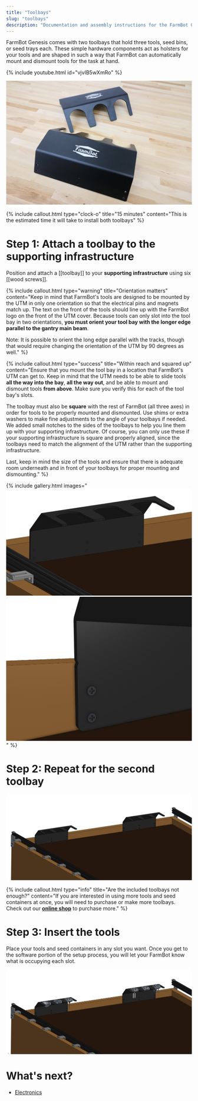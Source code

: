 ```yaml
---
title: "Toolbays"
slug: "toolbays"
description: "Documentation and assembly instructions for the FarmBot Genesis toolbays"
---
```


FarmBot Genesis comes with two toolbays that hold three tools, seed bins, or seed trays each. These simple hardware components act as holsters for your tools and are shaped in such a way that FarmBot can automatically mount and dismount tools for the task at hand.

{% include youtube.html id="vjvIB5wXmRo" %}

![3-slot toolbays](_images/3-slot_toolbays.jpg)

{%
include callout.html
type="clock-o"
title="15 minutes"
content="This is the estimated time it will take to install both toolbays"
%}

# Step 1: Attach a toolbay to the supporting infrastructure

Position and attach a [[toolbay]] to your **supporting infrastructure** using six [[wood screws]].

{%
include callout.html
type="warning"
title="Orientation matters"
content="Keep in mind that FarmBot's tools are designed to be mounted by the UTM in only one orientation so that the electrical pins and magnets match up. The text on the front of the tools should line up with the FarmBot logo on the front of the UTM cover. Because tools can only slot into the tool bay in two orientations, **you must orient your tool bay with the longer edge parallel to the gantry main beam**.

Note: It is possible to orient the long edge parallel with the tracks, though that would require changing the orientation of the UTM by 90 degrees as well."
%}

{%
include callout.html
type="success"
title="Within reach and squared up"
content="Ensure that you mount the tool bay in a location that FarmBot's UTM can get to. Keep in mind that the UTM needs to be able to slide tools **all the way into the bay**, **all the way out**, and be able to mount and dismount tools **from above**. Make sure you verify this for each of the tool bay's slots.

The toolbay must also be **square** with the rest of FarmBot (all three axes) in order for tools to be properly mounted and dismounted. Use shims or extra washers to make fine adjustments to the angle of your toolbays if needed. We added small notches to the sides of the toolbays to help you line them up with your supporting infrastructure. Of course, you can only use these if your supporting infrastructure is square and properly aligned, since the toolbays need to match the alignment of the UTM rather than the supporting infrastructure.

Last, keep in mind the size of the tools and ensure that there is adequate room underneath and in front of your toolbays for proper mounting and dismounting."
%}

{% include gallery.html images="
![toolbay mounted to bed](_images/toolbay_mounted_to_bed.jpg)
![toolbay notch](_images/toolbay_notch.jpg)
" %}

# Step 2: Repeat for the second toolbay

![both toolbays mounted to bed](_images/both_toolbays_mounted_to_bed.jpg)

{%
include callout.html
type="info"
title="Are the included toolbays not enough?"
content="If you are interested in using more tools and seed containers at once, you will need to purchase or make more toolbays. Check out our **[online shop](http://shop.farm.bot)** to purchase more."
%}

# Step 3: Insert the tools

Place your tools and seed containers in any slot you want. Once you get to the software portion of the setup process, you will let your FarmBot know what is occupying each slot.

![toolbays with tools](_images/toolbays_with_tools.jpg)


# What's next?

 * [Electronics](../electronics.md)
